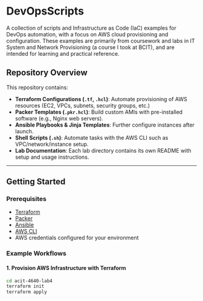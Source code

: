 # DevOpsScripts

A collection of scripts and Infrastructure as Code (IaC) examples for DevOps automation, with a focus on AWS cloud provisioning and configuration. These examples are primarily from coursework and labs in IT System and Network Provisioning (a course I took at BCIT), and are intended for learning and practical reference.

## Repository Overview

This repository contains:

- **Terraform Configurations (`.tf`, `.hcl`)**: Automate provisioning of AWS resources (EC2, VPCs, subnets, security groups, etc.)
- **Packer Templates (`.pkr.hcl`)**: Build custom AMIs with pre-installed software (e.g., Nginx web servers).
- **Ansible Playbooks & Jinja Templates**: Further configure instances after launch.
- **Shell Scripts (`.sh`)**: Automate tasks with the AWS CLI such as VPC/network/instance setup.
- **Lab Documentation**: Each lab directory contains its own README with setup and usage instructions.

---

## Getting Started

### Prerequisites

- [Terraform](https://www.terraform.io/downloads.html)
- [Packer](https://developer.hashicorp.com/packer)
- [Ansible](https://www.ansible.com/)
- [AWS CLI](https://aws.amazon.com/cli/)
- AWS credentials configured for your environment

### Example Workflows

#### 1. Provision AWS Infrastructure with Terraform

```bash
cd acit-4640-lab4
terraform init
terraform apply
